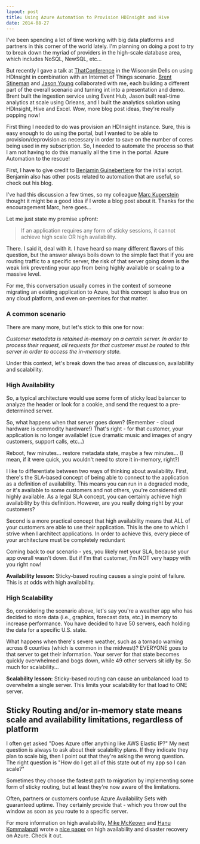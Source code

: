 ```yaml
---
layout: post
title: Using Azure Automation to Provision HDInsight and Hive
date: 2014-08-27
---
```

I've been spending a lot of time working with big data platforms and partners in this corner of the world lately. I'm planning on doing a post to try to break down the myriad of providers in the high-scale database area, which includes NoSQL, NewSQL, etc... 

But recently I gave a talk at [ThatConference](https://www.thatconference.com/) in the Wisconsin Dells on using HDInsight in combination with an Internet of Things scenario. [Brent Stineman](http://brentdacodemonkey.wordpress.com/) and [Jason Young](http://www.ytechie.com) collaborated with me, each building a different part of the overall scenario and turning int into a presentation and demo. Brent built the ingestion service using Event Hub, Jason built real-time analytics at scale using Orleans, and I built the analytics solution using HDInsight, Hive and Excel. Wow, more blog post ideas, they're really popping now!  

First thing I needed to do was provision an HDInsight instance. Sure, this is easy enough to do using the portal, but I wanted to be able to provision/deprovision as necessary in order to save on the number of cores being used in my subscription. So, I needed to automate the process so that I am not having to do this manually all the time in the portal. Azure Automation to the rescue!

First, I have to give credit to [Benjamin Guinebertiere](http://blogs.msdn.com/b/benjguin/) for the initial script. Benjamin also has other posts related to automation that are useful, so check out his blog.





I've had this discussion a few times, so my colleague [Marc Kuperstein](http://blogs.msdn.com/b/marckuperstein/) thought it might be a good idea if I wrote a blog post about it. Thanks for the encouragement Marc, here goes...

Let me just state my premise upfront:

> If an application requires any form of sticky sessions, it cannot achieve high scale OR high availability.

There. I said it, deal with it. I have heard so many different flavors of this question, but the answer always boils down to the simple fact that if you are routing traffic to a specific server, the risk of that server going down is the weak link preventing your app from being highly available or scaling to a massive level.

For me, this conversation usually comes in the context of someone migrating an existing application to Azure, but this concept is also true on any cloud platform, and even on-premises for that matter.

### A common scenario ###
There are many more, but let's stick to this one for now:

<i>Customer metadata is retained in-memory on a certain server. In order to process their request, all requests for that customer must be routed to this server in order to access the in-memory state.</i>

Under this context, let's break down the two areas of discussion, availability and scalability.

### High Availability ###

So, a typical architecture would use some form of sticky load balancer to analyze the header or look for a cookie, and send the request to a pre-determined server. 

So, what happens when that server goes down? (Remember - cloud hardware is commodity hardware!) That's right - for that customer, your application is no longer available! (cue dramatic music and images of angry customers, support calls, etc...)

Reboot, few minutes... restore metadata state, maybe a few minutes... (I mean, if it were quick, you wouldn't need to store it in-memory, right?)

I like to differentiate between two ways of thinking about availability. First, there's the SLA-based concept of being able to connect to the application as a definition of availability. This means you can run in a degraded mode, or it's available to some customers and not others, you're considered still highly available. As a legal SLA concept, you can certainly achieve high availability by this definition. However, are you really doing right by your customers?

Second is a more practical concept that high availability means that ALL of your customers are able to use their application. This is the one to which I strive when I architect applications. In order to achieve this, every piece of your architecture must be completely redundant

Coming back to our scenario - yes, you likely met your SLA, because your  app overall wasn't down. But if I'm that customer, I'm NOT very happy with you right now!

<B>Availability lesson:</B> Sticky-based routing causes a single point of failure. This is at odds with high availability.

### High Scalability ###

So, considering the scenario above, let's say you're a weather app who has decided to store data (i.e., graphics, forecast data, etc.) in memory to increase performance. You have decided to have 50 servers, each holding the data for a specific U.S. state.

What happens when there's severe weather, such as a tornado warning across 6 counties (which is common in the midwest)? EVERYONE goes to that server to get their information. Your server for that state becomes quickly overwhelmed and bogs down, while 49 other servers sit idly by. So much for scalability... 

<b>Scalability lesson:</b> Sticky-based routing can cause an unbalanced load to overwhelm a single server. This limits your scalability for that load to ONE server.

## Sticky Routing and/or in-memory state means scale and availability limitations, regardless of platform  ##
I often get asked "Does Azure offer anything like AWS Elastic IP?" My next question is always to ask about their scalability plans. If they indicate they plan to scale big, then I point out that they're asking the wrong question. The right question is "How do I get all of this state out of my app so I can scale?" 

Sometimes they choose the fastest path to migration by implementing some form of sticky routing, but at least they're now aware of the limitations.

Often, partners or customers confuse Azure Availability Sets with guaranteed uptime. They certainly provide that - which you throw out the window as soon as you route to a specific server. 

For more information on high availability, [Mike McKeown](http://michaelmckeown.com/) and [Hanu Kommalapati](http://blogs.msdn.com/b/hanuk/) wrote a [nice paper](http://msdn.microsoft.com/en-us/library/dn251004.aspx) on high availability and disaster recovery on Azure. Check it out.

